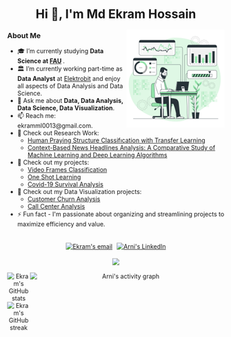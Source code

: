 <h1 align="center">Hi 👋, I'm Md Ekram Hossain</h1>
<img align="right" alt="Data Analysis" src="https://github.com/ekram1936/ekram1936/blob/main/10197785.jpg" width="45%"/>

<h3 align="left">About Me</h3>
<ul>
  <li>🎓 I’m currently studying <b> Data Science at <a href="https://www.fau.de/" target="blank">FAU</a> </b>.</li>
  <li>🏛️ I’m currently working part-time as <b>Data Analyst</b> at <a href="https://www.elektrobit.com/" target="blank">Elektrobit</a> and enjoy all aspects of Data Analysis and Data Science.</li>
  <li>💬 Ask me about <b>Data, Data Analysis, Data Science, Data Visualization</b>.</li>
  <li>📫 Reach me: ekramml0013@gmail.com.</li>
  <li>🔗 Check out Research Work: 
    <ul>
      <li><a href="[https://github.com/arni15-8789/made-template](https://www.researchgate.net/publication/355681878_Human_Praying_Structure_Classification_with_Transfer_Learning?_sg%5B0%5D=dj_vu9r1qErtDl1kLpWdwcsIrNiSjktU1q5g6AHRkusMTt-NJBKK8zs6pYUDb1vuK_hRuDo-X2jrjq1jjxdGfmWzvBrJWHLObYVZr-uD.GQKPTln6lbLUWB5IwPlA-8Z7oV3Ed33s1yvCtCpl6kikw2MoEYlHkQ8tTyHd5g7DqqRVsSO9QQN8M2k-RwA7Vg&_tp=eyJjb250ZXh0Ijp7ImZpcnN0UGFnZSI6ImxvZ2luIiwicGFnZSI6InByb2ZpbGUiLCJwcmV2aW91c1BhZ2UiOiJwcm9maWxlIiwicG9zaXRpb24iOiJwYWdlQ29udGVudCJ9fQ)" target="blank">Human Praying Structure Classifıcation with Transfer Learning</a></li>
      <li><a href="https://www.researchgate.net/publication/349402149_Context-Based_News_Headlines_Analysis_A_Comparative_Study_of_Machine_Learning_and_Deep_Learning_Algorithms" target="blank">Context-Based News Headlines Analysis: A Comparative Study of Machine Learning and Deep Learning Algorithms</a></li>
    </ul>
  </li>
  <li>🔗 Check out my projects: 
    <ul>
      <li><a href="https://github.com/ekram1936/Video-Frames-Classification" target="blank">Video Frames Classification</a></li>
      <li><a href="https://github.com/ekram1936/One-Shot-Learning" target="blank">One Shot Learning</a></li>
      <li><a href="https://github.com/ekram1936/Covid-19-Survival-Analysis" target="blank">Covid-19 Survival Analysis</a></li>
    </ul>
  </li>
  <li>🔗 Check out my Data Visualization projects: 
    <ul>
      <li><a href="https://github.com/ekram1936/Customer-Churn-Analysis" target="blank">Customer Churn Analysis</a></li>
      <li><a href="https://github.com/ekram1936/Call-Center-Analysis" target="blank">Call Center Analysis</a></li>
    </ul>
  </li>
  <li>⚡ Fun fact - I'm passionate about organizing and streamlining projects to maximize efficiency and value.</li>
</ul>

##

<p align="center" style="display: flex; justify-content: center; align-items: center; flex-wrap: wrap;">
  <a href="mailto:ekramml0013@gmail.com" target="blank" style="margin: 5px;"><img src="https://img.shields.io/badge/Gmail-D14836?style=for-the-badge&logo=gmail&logoColor=white" alt="Ekram's email"/></a>
  <a href="https://www.linkedin.com/in/md-ekram-hossain-1814a0167/" target="blank" style="margin: 5px;"><img src="https://img.shields.io/badge/LinkedIn-0077B5?style=for-the-badge&logo=linkedin&logoColor=white" alt="Arni's LinkedIn"/></a>
</p>
<p align="center"><img src="https://profile-counter.glitch.me/ekram1936/count.svg" /></p>

<div align="center" style="display: flex; justify-content: space-between; align-items: flex-start;">
  <div style="flex: 1;">
    <img class="img" src="https://github-readme-stats.vercel.app/api?username=ekram1936&show_icons=true&locale=en" alt="Ekram's GitHub stats" width="47%" />
    <img class="img" src="https://github-readme-streak-stats.herokuapp.com/?user=ekram1936&" alt="Ekram's GitHub streak" width="50%" />
  </div>
  <img src="https://github-readme-activity-graph.vercel.app/graph?username=ekram1936&theme=github-compact&bg_color=FFFFFF&color=27374D&title_color=27374D&line=1D5D9B&point=0A6EBD&area=true&area_color=068FFF" alt="Arni's activity graph" style="width: 98%; height: auto;">
</div>
